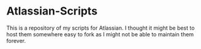 # Atlassian-Scripts
This is a repository of my scripts for Atlassian. I thought it might be best to host them somewhere easy to fork as I might not be able to maintain them forever.
